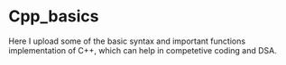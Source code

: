 # Cpp_basics
Here I upload some of the basic syntax and important functions implementation of C++, which can help in competetive coding and DSA.
